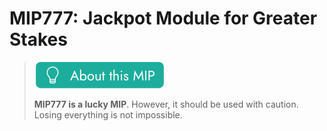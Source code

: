 # MIP777: Jackpot Module for Greater Stakes

> ![](about.png)
> 
> **MIP777 is a lucky MIP**. However, it should be used with caution. Losing everything is not impossible.
